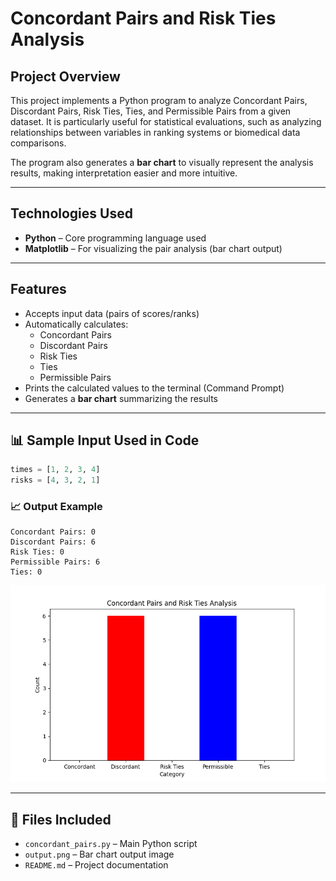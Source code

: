 # Concordant Pairs and Risk Ties Analysis

##  Project Overview
This project implements a Python program to analyze Concordant Pairs, Discordant Pairs, Risk Ties, Ties, and Permissible Pairs from a given dataset.
It is particularly useful for statistical evaluations, such as analyzing relationships between variables in ranking systems or biomedical data comparisons.

The program also generates a **bar chart** to visually represent the analysis results, making interpretation easier and more intuitive.

---

##  Technologies Used
- **Python** – Core programming language used  
- **Matplotlib** – For visualizing the pair analysis (bar chart output)  

---

##  Features

- Accepts input data (pairs of scores/ranks)
- Automatically calculates:
  -  Concordant Pairs
  -  Discordant Pairs
  -  Risk Ties
  -  Ties
  -  Permissible Pairs
- Prints the calculated values to the terminal (Command Prompt)
- Generates a **bar chart** summarizing the results

---

## 📊 Sample Input Used in Code

```python
times = [1, 2, 3, 4]
risks = [4, 3, 2, 1]
```

### 📈 Output Example

```
Concordant Pairs: 0
Discordant Pairs: 6
Risk Ties: 0
Permissible Pairs: 6
Ties: 0
```

![Analysis Graph](output.png)

---

## 📁 Files Included

- `concordant_pairs.py` – Main Python script  
- `output.png` – Bar chart output image  
- `README.md` – Project documentation
```

